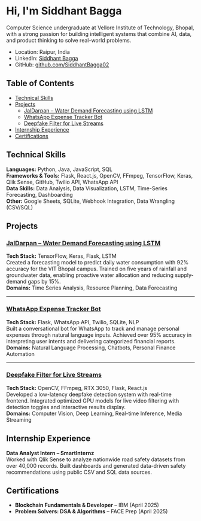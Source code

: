 # Hi, I'm Siddhant Bagga

Computer Science undergraduate at Vellore Institute of Technology, Bhopal, with a strong passion for building intelligent systems that combine AI, data, and product thinking to solve real-world problems.

- Location: Raipur, India  
- LinkedIn: [Siddhant Bagga](https://www.linkedin.com/in/siddhant-bagga-/)  
- GitHub: [github.com/SiddhantBagga02](https://github.com/SiddhantBagga02)

## Table of Contents

- [Technical Skills](#technical-skills)  
- [Projects](#projects)  
  - [JalDarpan – Water Demand Forecasting using LSTM](#jaldarpan--water-demand-forecasting-using-lstm)  
  - [WhatsApp Expense Tracker Bot](#whatsapp-expense-tracker-bot)
  - [Deepfake Filter for Live Streams](#deepfake-filter-for-live-streams)    
- [Internship Experience](#internship-experience)  
- [Certifications](#certifications)  


## Technical Skills

**Languages:** Python, Java, JavaScript, SQL  
**Frameworks & Tools:** Flask, React.js, OpenCV, FFmpeg, TensorFlow, Keras, Qlik Sense, GitHub, Twilio API, WhatsApp API  
**Data Skills:** Data Analysis, Data Visualization, LSTM, Time-Series Forecasting, Dashboarding  
**Other:** Google Sheets, SQLite, Webhook Integration, Data Wrangling (CSV/SQL)

## Projects

### [JalDarpan – Water Demand Forecasting using LSTM](https://github.com/SiddhantBagga02/JalDarpan) 
**Tech Stack:** TensorFlow, Keras, Flask, LSTM  
Created a forecasting model to predict daily water consumption with 92% accuracy for the VIT Bhopal campus. Trained on five years of rainfall and groundwater data, enabling proactive water allocation and reducing supply-demand gaps by 15%.  
**Domains:** Time Series Analysis, Resource Planning, Data Forecasting


---

### [WhatsApp Expense Tracker Bot](https://github.com/SiddhantBagga02/Whatsapp-Expense-Tracker)  
**Tech Stack:** Flask, WhatsApp API, Twilio, SQLite, NLP  
Built a conversational bot for WhatsApp to track and manage personal expenses through natural language inputs. Achieved over 95% accuracy in interpreting user intents and delivering categorized financial reports.  
**Domains:** Natural Language Processing, Chatbots, Personal Finance Automation

---

### [Deepfake Filter for Live Streams](https://github.com/SiddhantBagga02/Deepfake-Filter-for-Live-Streams)  
**Tech Stack:** OpenCV, FFmpeg, RTX 3050, Flask, React.js  
Developed a low-latency deepfake detection system with real-time frontend. Integrated optimized GPU models for live video filtering with detection toggles and interactive results display.  
**Domains:** Computer Vision, Deep Learning, Real-time Inference, Media Streaming


## Internship Experience

**Data Analyst Intern – SmartInternz**  
Worked with Qlik Sense to analyze nationwide road safety datasets from over 40,000 records. Built dashboards and generated data-driven safety recommendations using public CSV and SQL data sources.

## Certifications

- **Blockchain Fundamentals & Developer** – IBM (April 2025)  
- **Problem Solvers: DSA & Algorithms** – FACE Prep (April 2025)


